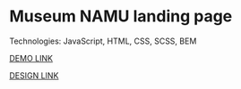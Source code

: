 # Museum NAMU landing page
Technologies: JavaScript, HTML, CSS, SCSS, BEM
 
[DEMO LINK](https://rom911.github.io/Museum_NAMU/)

[DESIGN LINK](https://www.figma.com/file/cRBCqE06cDrY3s4jX7h3iY/%D0%9D%D0%90%D0%9C%D0%A3-(Edit)?node-id=0%3A1)
